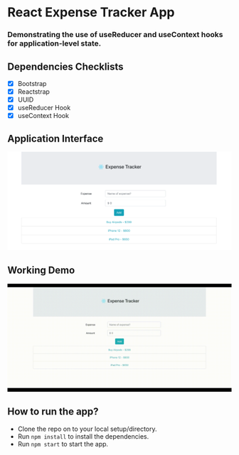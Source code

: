 # React Expense Tracker App
### Demonstrating the use of useReducer and useContext hooks for application-level state.

## Dependencies Checklists
- [x] Bootstrap
- [x] Reactstrap
- [x] UUID
- [x] useReducer Hook
- [x] useContext Hook

## Application Interface

![react-expense-tracker](./src/images/expense-tracker.png)


## Working Demo

![react-expense-tracker](./src/images/expense-tracker.gif)

## How to run the app?

- Clone the repo on to your local setup/directory.
- Run `npm install` to install the dependencies.
- Run `npm start` to start the app.
